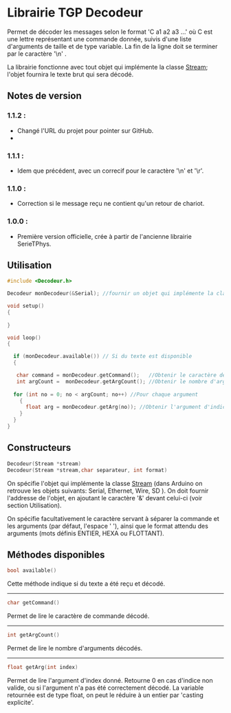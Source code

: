 # Librairie TGP Decodeur

Permet de décoder les messages selon le format 'C a1 a2 a3 ...' où C est une lettre représentant une commande donnée, suivis d'une liste d'arguments de taille et de type variable. La fin de la ligne doit se terminer par le caractère '\n' .

La librairie fonctionne avec tout objet qui implémente la classe [Stream](https://www.arduino.cc/reference/en/language/functions/communication/stream/); l'objet fournira le texte brut qui sera décodé.

## Notes de version

### 1.1.2 :
- Changé l'URL du projet pour pointer sur GitHub.
-  
### 1.1.1 :
- Idem que précédent, avec un correcif pour le caractère '\n' et '\r'.

### 1.1.0 :
- Correction si le message reçu ne contient qu'un retour de chariot.

### 1.0.0 :
- Première version officielle, crée à partir de l'ancienne librairie SerieTPhys.




## Utilisation

```cpp
#include <Decodeur.h> 

Decodeur monDecodeur(&Serial); //fournir un objet qui implémente la classe Stream

void setup()
{
 
}

void loop()
{

  if (monDecodeur.available()) // Si du texte est disponible
  {

   char command = monDecodeur.getCommand();   //Obtenir le caractère de commande décodé.
   int argCount =  monDecodeur.getArgCount(); //Obtenir le nombre d'arguments décodé.
    
  for (int no = 0; no < argCount; no++) //Pour chaque argument
    {
      float arg = monDecodeur.getArg(no)); //Obtenir l'argument d'indice 'no'
    }
  }
}

```

## Constructeurs
```cpp
Decodeur(Stream *stream)
Decodeur(Stream *stream,char separateur, int format)
```
On spécifie l'objet qui implémente la classe [Stream](https://www.arduino.cc/reference/en/language/functions/communication/stream/) (dans Arduino on retrouve les objets suivants: Serial, Ethernet, Wire, SD ). On doit fournir l'addresse de l'objet, en ajoutant le caractère '&' devant celui-ci (voir section Utilisation).

On spécifie facultativement le caractère servant à séparer la commande et les arguments (par défaut, l'espace ' '), ainsi que le format attendu des arguments (mots définis ENTIER, HEXA ou FLOTTANT).

## Méthodes disponibles

```cpp
bool available()
```
Cette méthode indique si du texte a été reçu et décodé.

---
```cpp
char getCommand()
```
Permet de lire le caractère de commande décodé.

---
```cpp
int getArgCount()
```
Permet de lire le nombre d'arguments décodés.

---

```cpp
float getArg(int index)
```
Permet de lire l'argument d'index donné. Retourne 0 en cas d'indice non valide, ou si l'argument n'a pas été correctement décodé.
La variable retournée est de type float, on peut le réduire à un entier par 'casting explicite'.
